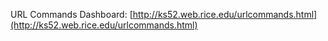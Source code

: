 URL Commands Dashboard: [http://ks52.web.rice.edu/urlcommands.html](http://ks52.web.rice.edu/urlcommands.html)